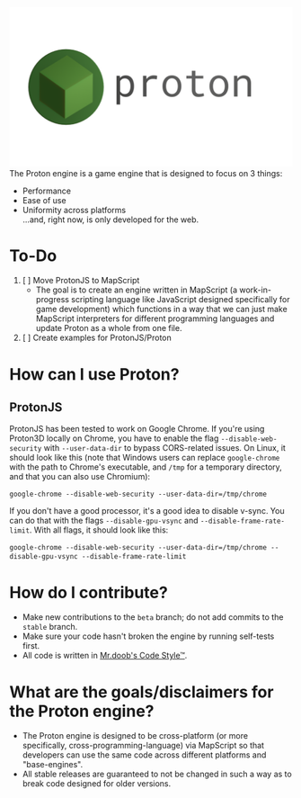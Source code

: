 ![logo](./images/logo/logo.png/)
The Proton engine is a game engine that is designed to focus on 3 things:
- Performance
- Ease of use
- Uniformity across platforms\
...and, right now, is only developed for the web.

# To-Do
1. [ ] Move ProtonJS to MapScript
    - The goal is to create an engine written in MapScript (a work-in-progress scripting language like JavaScript designed specifically for game development) which functions in a way that we can just make MapScript interpreters for different programming languages and update Proton as a whole from one file.
2. [ ] Create examples for ProtonJS/Proton

# How can I use Proton?
## ProtonJS
ProtonJS has been tested to work on Google Chrome.
If you're using Proton3D locally on Chrome, you have to enable the flag `--disable-web-security` with `--user-data-dir` to bypass CORS-related issues. On Linux, it should look like this (note that Windows users can replace `google-chrome` with the path to Chrome's executable, and `/tmp` for a temporary directory, and that you can also use Chromium):
```
google-chrome --disable-web-security --user-data-dir=/tmp/chrome
```
If you don't have a good processor, it's a good idea to disable v-sync. You can do that with the flags `--disable-gpu-vsync` and `--disable-frame-rate-limit`. With all flags, it should look like this:
```
google-chrome --disable-web-security --user-data-dir=/tmp/chrome --disable-gpu-vsync --disable-frame-rate-limit
```

# How do I contribute?
- Make new contributions to the `beta` branch; do not add commits to the `stable` branch.
- Make sure your code hasn't broken the engine by running self-tests first.
- All code is written in [Mr.doob's Code Style™](https://github.com/mrdoob/three.js/wiki/Mr.doob's-Code-Style%E2%84%A2).

# What are the goals/disclaimers for the Proton engine?
- The Proton engine is designed to be cross-platform (or more specifically, cross-programming-language) via MapScript so that developers can use the same code across different platforms and "base-engines".
- All stable releases are guaranteed to not be changed in such a way as to break code designed for older versions.
